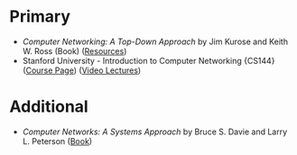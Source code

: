 # Primary
- *Computer Networking: A Top-Down Approach* by Jim Kurose and Keith W. Ross (Book) ([Resources](https://gaia.cs.umass.edu/kurose_ross/wireshark.php))
- Stanford University - Introduction to Computer Networking {CS144} ([Course Page](https://www.scs.stanford.edu/10au-cs144/)) ([Video Lectures](https://www.youtube.com/playlist?list=PLoCMsyE1cvdWKsLVyf6cPwCLDIZnOj0NS))
# Additional
 - *Computer Networks: A Systems Approach* by Bruce S. Davie and Larry L. Peterson ([Book](https://book.systemsapproach.org/))
